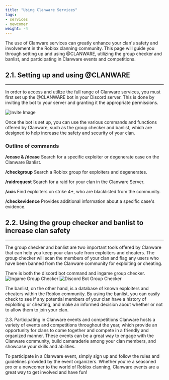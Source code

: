 ```yaml
---
title: "Using Clanware Services"
tags:
- services
- newcomer
weight: -4
---
```


The use of Clanware services can greatly enhance your clan's safety and involvement in the Roblox clanning community. This page will guide you through setting up and using @CLANWARE, utilizing the group checker and banlist, and participating in Clanware events and competitions.

## 2.1. Setting up and using @CLANWARE
---
In order to access and utilize the full range of Clanware services, you must first set up the @CLANWARE bot in your Discord server. This is done by inviting the bot to your server and granting it the appropriate permissions.

![Invite Image](https://ss.clanware.org/i8NGkn.png)

Once the bot is set up, you can use the various commands and functions offered by Clanware, such as the group checker and banlist, which are designed to help increase the safety and security of your clan.

### Outline of commands
**/ecase & /dcase**
Search for a specific exploiter or degenerate case on the Clanware Banlist.

**/checkgroup**
Search a Roblox group for exploiters and degenerates.

**/raidrequest**
Search for a raid for your clan in the Clanware Server.

**/axis**
Find exploiters on strike 4+, who are blacklisted from the community.

**/checkevidence**
Provides additional information about a specific case's evidence.

## 2.2. Using the group checker and banlist to increase clan safety
---
The group checker and banlist are two important tools offered by Clanware that can help you keep your clan safe from exploiters and cheaters. The group checker will scan the members of your clan and flag any users who have been banned from the Clanware community for exploiting or cheating.

There is both the discord bot command and ingame group checker.
![Ingame Group Checker](https://images-ext-2.discordapp.net/external/W_jRr7lqle2mVbLk0IoeSMdmOIxa_iNkzMyofU0muPs/https/ss.clanware.org/spHQuF.png?width=1276&height=671)
![Discord Bot Group Checker](https://ss.clanware.org/pV8luk.png)

The banlist, on the other hand, is a database of known exploiters and cheaters within the Roblox community. By using the banlist, you can easily check to see if any potential members of your clan have a history of exploiting or cheating, and make an informed decision about whether or not to allow them to join your clan.

2.3. Participating in Clanware events and competitions
Clanware hosts a variety of events and competitions throughout the year, which provide an opportunity for clans to come together and compete in a friendly and organized manner. These events can be a great way to engage with the Clanware community, build camaraderie among your clan members, and showcase your skills and abilities.

To participate in a Clanware event, simply sign up and follow the rules and guidelines provided by the event organizers. Whether you're a seasoned pro or a newcomer to the world of Roblox clanning, Clanware events are a great way to get involved and have fun!
